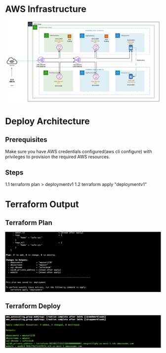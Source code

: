 # AWS Infrastructure
![alt text](https://raw.githubusercontent.com/amansin0504/aws-3tier-app-tfm/main/images/infra.svg)

# Deploy Architecture
## Prerequisites
Make sure you have AWS credentials configured(aws cli configure) with privileges to provision the required AWS resources.

## Steps
1.1 terraform plan > deploymentv1
1.2 terraform apply "deploymentv1"

# Terraform Output
## Terraform Plan
![alt text](https://raw.githubusercontent.com/amansin0504/aws-3tier-app-tfm/main/images/terraformplan.png)
## Terraform Deploy
![alt text](https://raw.githubusercontent.com/amansin0504/aws-3tier-app-tfm/main/images/terraform.png)
